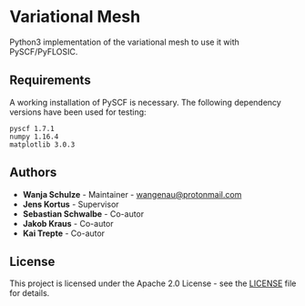 # Variational Mesh

Python3 implementation of the variational mesh to use it with PySCF/PyFLOSIC.

## Requirements

A working installation of PySCF is necessary.
The following dependency versions have been used for testing:

```
pyscf 1.7.1
numpy 1.16.4
matplotlib 3.0.3
```

## Authors

* **Wanja Schulze** - Maintainer - wangenau@protonmail.com
* **Jens Kortus** - Supervisor
* **Sebastian Schwalbe** - Co-autor
* **Jakob Kraus** - Co-autor
* **Kai Trepte** - Co-autor

## License

This project is licensed under the Apache 2.0 License - see the [LICENSE](LICENSE) file for details.
